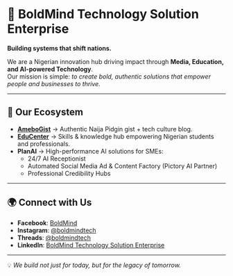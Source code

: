 # 🧠 BoldMind Technology Solution Enterprise

**Building systems that shift nations.**

We are a Nigerian innovation hub driving impact through **Media, Education, and AI-powered Technology**.  
Our mission is simple: *to create bold, authentic solutions that empower people and businesses to thrive.*

---

## 🚀 Our Ecosystem
- **[AmeboGist](https://amebogist.ng)** → Authentic Naija Pidgin gist + tech culture blog.  
- **[EduCenter](https://educenter.com.ng)** → Skills & knowledge hub empowering Nigerian students and professionals.  
- **PlanAI** → High-performance AI solutions for SMEs:  
  - 24/7 AI Receptionist  
  - Automated Social Media Ad & Content Factory (Pictory AI Partner)  
  - Professional Credibility Hubs  

---

## 🌍 Connect with Us
- **Facebook**: [BoldMind](https://www.facebook.com/BoldMindTech/)  
- **Instagram**: [@boldmindtech](https://instagram.com/boldmindtech)  
- **Threads**: [@boldmindtech](https://threads.net/@boldmindtech)  
- **LinkedIn**: [BoldMind Technology Solution Enterprise](https://www.linkedin.com/company/boldmind-technology-solution-enterprise/)  

---

💡 *We build not just for today, but for the legacy of tomorrow.*
